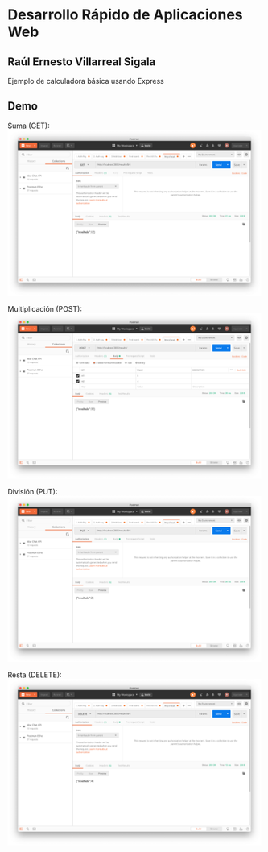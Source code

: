 # Desarrollo Rápido de Aplicaciones Web

## Raúl Ernesto Villarreal Sigala

Ejemplo de calculadora básica usando Express

## Demo

Suma (GET):
![Alt Text](get.png)

Multiplicación (POST):
![Alt Text](post.png)

División (PUT):
![Alt Text](put.png)

Resta (DELETE):
![Alt Text](delete.png)
